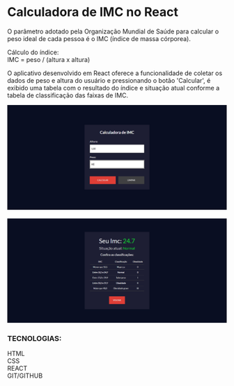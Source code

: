 # Calculadora de IMC no React

O parâmetro adotado pela Organização Mundial de Saúde para calcular o peso ideal de cada pessoa é o IMC (índice de massa córporea).<br>

Cálculo do índice:  
IMC = peso / (altura x altura)<br>

O aplicativo desenvolvido em React oferece a funcionalidade de coletar os dados de peso e altura do usuário e pressionando o botão 'Calcular', é exibido uma tabela com o resultado do índice e situação atual conforme a tabela de classificação das faixas de IMC.<br>

<img src='./public/img-calc.png'><br><br>
<img src='./public/img-table.png'><br>

### TECNOLOGIAS:<br>
HTML<br>
CSS<br>
REACT<br>
GIT/GITHUB





